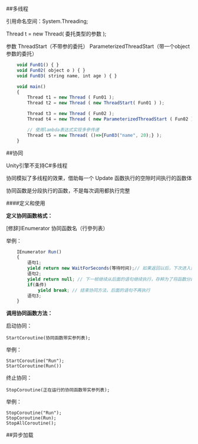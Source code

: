 ##多线程

引用命名空间：System.Threading;

Thread t = new Thread( 委托类型的参数 );

参数
    ThreadStart（不带参的委托）
    ParameterizedThreadStart（带一个object参数的委托）

```javascript
    void Fun01() { }
    void Fun02( object o ) { }
    void Fun03( string name, int age ) { }

    void main()
    {
        Thread t1 = new Thread ( Fun01 );
        Thread t2 = new Thread ( new ThreadStart( Fun01 ) );

        Thread t3 = new Thread ( Fun02 );
        Thread t4 = new Thread ( new ParameterizedThreadStart ( Fun02 ) );

        // 使用lambda表达式实现多參传递
        Thread t5 = new Thread( ()=>{Fun03("name", 20);} );
    }


```

##协同

Unity引擎不支持C#多线程

协同模拟了多线程的效果，借助每一个 Update 函数执行的空隙时间执行的函数体

协同函数是分段执行的函数，不是每次调用都执行完整

####定义和使用

**定义协同函数格式：**

[修辞]IEnumerator 协同函数名（行參列表）

举例：

```javascript
    IEnumerator Run()
    {
        语句1;
        yield return new WaitForSeconds(等待时间);// 如果返回以后，下次进入协同方法会从返回的语句之后继续执行，执行完上面的代码后休息指定的秒数，它不会影响引擎更新函数
        语句2;
        yield return null; // 下一帧继续从后面的语句继续执行，存粹为了将函数分段
        if(条件)
            yield break; // 结束协同方法，后面的语句不再执行
        语句3;
    }
```

**调用协同函数方法：**

启动协同：

    StartCoroutine(协同函数带实参列表);

举例：

    StartCoroutine("Run");
    StartCoroutine(Run())

终止协同：

    StopCoroutine(正在运行的协同函数带实参列表);

举例：

    StopCoroutine("Run");
    StopCoroutine(Run);
    StopAllCoroutine();


##异步加载